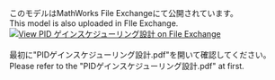 このモデルはMathWorks File Exchangeにて公開されています。<br>
This model is also uploaded in FIle Exchange.
[![View PID ゲインスケジューリング設計 on File Exchange](https://www.mathworks.com/matlabcentral/images/matlab-file-exchange.svg)](https://jp.mathworks.com/matlabcentral/fileexchange/79562-pid)
<br>
<br>
最初に"PIDゲインスケジューリング設計.pdf"を開いて確認してください。<br>
Please refer to the "PIDゲインスケジューリング設計.pdf" at first.